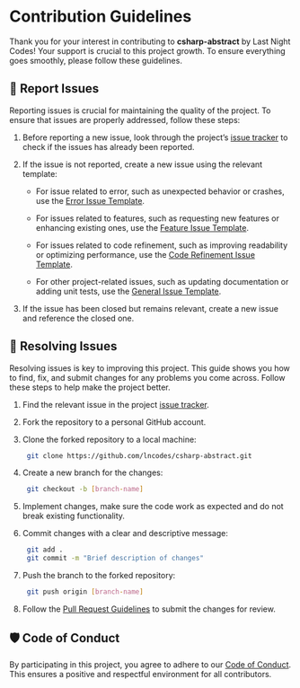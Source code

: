 # Contribution Guidelines
Thank you for your interest in contributing to **csharp-abstract** by Last Night Codes! Your support is crucial to this project growth. To ensure everything goes smoothly, please follow these guidelines.

## 📝 Report Issues
Reporting issues is crucial for maintaining the quality of the project. To ensure that issues are properly addressed, follow these steps:

1. Before reporting a new issue, look through the project’s [issue tracker](https://github.com/lncodes/csharp-abstract/issues) to check if the issues has already been reported.

2. If the issue is not reported, create a new issue using the relevant template:
   - For issue related to error, such as unexpected behavior or crashes, use the [Error Issue Template](https://github.com/lncodes/.github/blob/master/.github/ISSUE_TEMPLATE/error-issue-template.md).

   - For issues related to features, such as requesting new features or enhancing existing ones, use the [Feature Issue Template](https://github.com/lncodes/.github/blob/master/.github/ISSUE_TEMPLATE/feature-issue-template.md).

   - For issues related to code refinement, such as improving readability or optimizing performance, use the [Code Refinement Issue Template](https://github.com/lncodes/.github/blob/master/.github/ISSUE_TEMPLATE/code-refinement-issue-template.md).

   - For other project-related issues, such as updating documentation or adding unit tests, use the [General Issue Template](https://github.com/lncodes/.github/blob/master/.github/ISSUE_TEMPLATE/general-issue-template.md).

3.  If the issue has been closed but remains relevant, create a new issue and reference the closed one.

## 🔧 Resolving Issues
Resolving issues is key to improving this project. This guide shows you how to find, fix, and submit changes for any problems you come across. Follow these steps to help make the project better.

1. Find the relevant issue in the project [issue tracker](https://github.com/lncodes/csharp-abstract/issues).

2. Fork the repository to a personal GitHub account.

3. Clone the forked repository to a local machine:
   ```bash 
    git clone https://github.com/lncodes/csharp-abstract.git
   ```

4. Create a new branch for the changes:
   ```bash 
    git checkout -b [branch-name]
   ```

5. Implement changes, make sure the code work as expected and do not break existing functionality.

6. Commit changes with a clear and descriptive message:
   ```bash 
    git add .
    git commit -m "Brief description of changes"
   ```

7. Push the branch to the forked repository:
   ```bash 
    git push origin [branch-name]
   ```
   
8. Follow the [Pull Request Guidelines](https://github.com/lncodes/docs/blob/master/PULL_REQUEST_GUIDELINES.md) to submit the changes for review.

## 🛡️ Code of Conduct
By participating in this project, you agree to adhere to our [Code of Conduct](https://github.com/lncodes/.github/blob/master/CODE_OF_CONDUCT.md). This ensures a positive and respectful environment for all contributors.